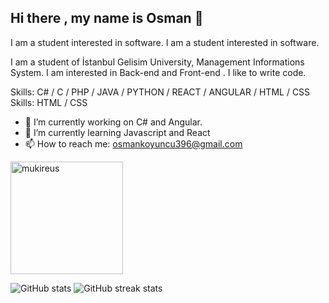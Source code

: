 ## Hi there , my name is Osman 👋

I am a student interested in software. I am a student interested in software.

I am a student of İstanbul Gelisim University, Management Informations System. I am interested in Back-end and Front-end . I like to write code.

Skills: C# / C / PHP / JAVA / PYTHON / REACT / ANGULAR / HTML / CSS Skills: HTML / CSS

- 🔭 I’m currently working on C# and Angular.
- 🌱 I’m currently learning Javascript and React
- 📫 How to reach me: osmankoyuncu396@gmail.com

[linkedin]: https://www.linkedin.com/in/osmankoyuncu53/

<img height="180em" align="center" src="https://github-readme-stats.vercel.app/api?username=osmankoyuncu53&show_icons=true&locale=en&theme=algolia&include_all_commits=true&count_private=true" alt="mukireus"/>

![GitHub stats](https://github-readme-stats.vercel.app/api?username=osmankoyuncu53&show_icons=true)
![GitHub streak stats](https://github-readme-streak-stats.herokuapp.com/?user=atillakalay)
